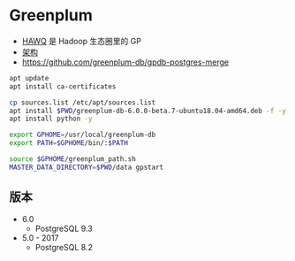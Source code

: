 # Greenplum

- [HAWQ](http://hawq.incubator.apache.org/) 是 Hadoop 生态圈里的 GP
- [架构](https://github.com/greenplum-db/gpdb/wiki/Greenplum-Architecture)
- https://github.com/greenplum-db/gpdb-postgres-merge

```bash
apt update
apt install ca-certificates

cp sources.list /etc/apt/sources.list
apt install $PWD/greenplum-db-6.0.0-beta.7-ubuntu18.04-amd64.deb -f -y
apt install python -y

export GPHOME=/usr/local/greenplum-db
export PATH=$GPHOME/bin/:$PATH

source $GPHOME/greenplum_path.sh
MASTER_DATA_DIRECTORY=$PWD/data gpstart
```

## 版本

- 6.0
  - PostgreSQL 9.3
- 5.0 - 2017
  - PostgreSQL 8.2
